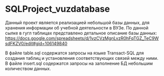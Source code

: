 # SQLProject_vuzdatabase

Данный проект является реализацией небольшой базы данных, для хранения информации об учебной деятельности в ВУЗе.
По данной сылке в гугл таблицах представлено детальное описание базы данных: 
https://docs.google.com/spreadsheets/d/1vzCVzMgnLvzR0hFqTGZ_TeC9WsdFKZV0/edit#gid=106149840

В файле table.sql содержатся запросы на языке Transact-SQL для создания таблиц и установления соответствующих связей между ними.
В файле insert.sql содержатся запросы на заполнение БД небольшим количеством данных.
